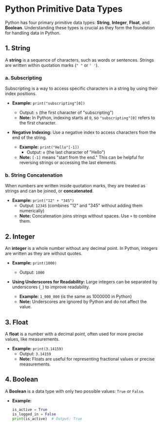 # Python Primitive Data Types

Python has four primary primitive data types: **String**, **Integer**, **Float**, and **Boolean**. Understanding these types is crucial as they form the foundation for handling data in Python.

## 1. String
A **string** is a sequence of characters, such as words or sentences. Strings are written within quotation marks (`" "` or `' '`).

### a. Subscripting
Subscripting is a way to access specific characters in a string by using their index positions.

- **Example:** `print("subscripting"[0])`  
  - Output: `s` (the first character of "subscripting")
  - **Note:** In Python, indexing starts at `0`, so `"subscripting"[0]` refers to the first character.

- **Negative Indexing:** Use a negative index to access characters from the end of the string.
  - **Example:** `print("Hello"[-1])`  
    - Output: `o` (the last character of "Hello")
  - **Note:** `[-1]` means "start from the end." This can be helpful for reversing strings or accessing the last elements.

### b. String Concatenation
When numbers are written inside quotation marks, they are treated as strings and can be joined, or **concatenated**.

- **Example:** `print("12" + "345")`  
  - Output: `12345` (combines "12" and "345" without adding them numerically)
  - **Note:** Concatenation joins strings without spaces. Use `+` to combine them.

## 2. Integer
An **integer** is a whole number without any decimal point. In Python, integers are written as they are without quotes.

- **Example:** `print(1000)`  
  - Output: `1000`

- **Using Underscores for Readability:** Large integers can be separated by underscores (`_`) to improve readability.
  - **Example:** `1_000_000` (is the same as 1000000 in Python)
  - **Note:** Underscores are ignored by Python and do not affect the value.

## 3. Float
A **float** is a number with a decimal point, often used for more precise values, like measurements.

- **Example:** `print(3.14159)`  
  - Output: `3.14159`
  - **Note:** Floats are useful for representing fractional values or precise measurements.

## 4. Boolean
A **Boolean** is a data type with only two possible values: `True` or `False`.

- **Example:**  
  ```python
  is_active = True
  is_logged_in = False
  print(is_active)  # Output: True
